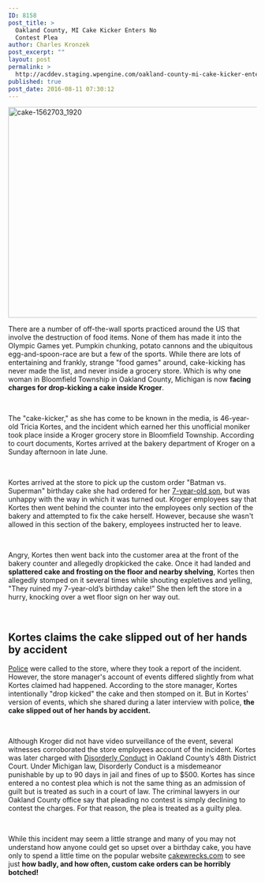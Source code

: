 ```yaml
---
ID: 8158
post_title: >
  Oakland County, MI Cake Kicker Enters No
  Contest Plea
author: Charles Kronzek
post_excerpt: ""
layout: post
permalink: >
  http://acddev.staging.wpengine.com/oakland-county-mi-cake-kicker-enters-no-contest-plea.html
published: true
post_date: 2016-08-11 07:30:12
---
```

<a href="http://acddev.staging.wpengine.com/wp-content/uploads/2016/08/cake-1562703_1920.jpg"><img class="alignnone size-large wp-image-8159" src="http://acddev.staging.wpengine.com/wp-content/uploads/2016/08/cake-1562703_1920-1024x683.jpg" alt="cake-1562703_1920" width="640" height="427" /></a>

<span style="font-weight: 400;">There are a number of off-the-wall sports practiced around the US that involve the destruction of food items. None of them has made it into the Olympic Games yet. Pumpkin chunking, potato cannons and the ubiquitous egg-and-spoon-race are but a few of the sports. While there are lots of entertaining and frankly, strange "food games" around, cake-kicking has never made the list, and never inside a grocery store. Which is why one woman in Bloomfield Township in Oakland County, Michigan is now </span><b>facing charges for drop-kicking a cake inside Kroger</b><span style="font-weight: 400;">.</span>

&nbsp;

<span style="font-weight: 400;">The "cake-kicker," as she has come to be known in the media, is 46-year-old Tricia Kortes, and the incident which earned her this unofficial moniker took place inside a Kroger grocery store in Bloomfield Township. According to court documents, Kortes arrived at the bakery department of Kroger on a Sunday afternoon in late June.</span>

&nbsp;

<span style="font-weight: 400;">Kortes arrived at the store to pick up the custom order "Batman vs. Superman" birthday cake she had ordered for her </span><a href="http://acddev.staging.wpengine.com/michigan-child-abuse-attorneys-abuse-neglect-defense-lawyers.html" target="_blank"><span style="font-weight: 400;">7-year-old son</span></a><span style="font-weight: 400;">, but was unhappy with the way in which it was turned out. Kroger employees say that Kortes then went behind the counter into the employees only section of the bakery and attempted to fix the cake herself. However, because she wasn't allowed in this section of the bakery, employees instructed her to leave.</span>

&nbsp;

<span style="font-weight: 400;">Angry, Kortes then went back into the customer area at the front of the bakery counter and allegedly dropkicked the cake. Once it had landed and </span><b>splattered cake and frosting on the floor and nearby shelving</b><span style="font-weight: 400;">, Kortes then allegedly stomped on it several times while shouting expletives and yelling, "They ruined my 7-year-old’s birthday cake!” She then left the store in a hurry, knocking over a wet floor sign on her way out.</span>

&nbsp;


<h2>Kortes claims the cake slipped out of her hands by accident</h2>


<a href="http://acddev.staging.wpengine.com/police-mistakes.html" target="_blank"><span style="font-weight: 400;">Police</span></a><span style="font-weight: 400;"> were called to the store, where they took a report of the incident. However, the store manager's account of events differed slightly from what Kortes claimed had happened. According to the store manager, Kortes intentionally "drop kicked" the cake and then stomped on it. But in Kortes' version of events, which she shared during a later interview with police, </span><b>the cake slipped out of her hands by accident.</b>

&nbsp;

<span style="font-weight: 400;">Although Kroger did not have video surveillance of the event, several witnesses corroborated the store employees account of the incident. Kortes was later charged with </span><a href="http://acddev.staging.wpengine.com/michigan-malicious-destruction-property-lawyers-malicious-destruction-lawyers.html" target="_blank"><span style="font-weight: 400;">Disorderly Conduct</span></a><span style="font-weight: 400;"> in Oakland County’s 48th District Court. Under Michigan law, Disorderly Conduct is a misdemeanor punishable by up to 90 days in jail and fines of up to $500. Kortes has since entered a no contest plea which is not the same thing as an admission of guilt but is treated as such in a court of law. The criminal lawyers in our Oakland County office say that pleading no contest is simply declining to contest the charges. For that reason, the plea is treated as a guilty plea. </span>

&nbsp;

<span style="font-weight: 400;">While this incident may seem a little strange and many of you may not understand how anyone could get so upset over a birthday cake, you have only to spend a little time on the popular website <a href="http://www.cakewrecks.com/" target="_blank">cakewrecks.com</a> to see just </span><b>how badly, and how often, custom cake orders can be horribly botched!</b>